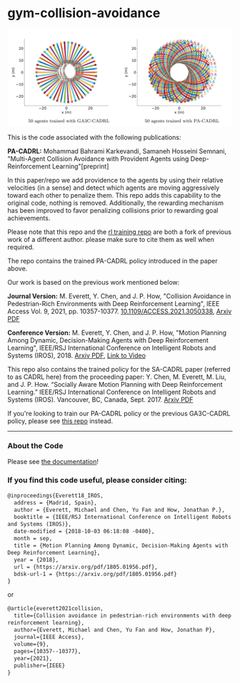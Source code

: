 # gym-collision-avoidance

<img src="docs/_static/PA-CADRL.png" alt="Comparison of PA-CADRL and GA3C-CADRL in a 50 agent circular scenario">

This is the code associated with the following publications:

**PA-CADRL:** Mohammad Bahrami Karkevandi, Samaneh Hosseini Semnani, "Multi-Agent Collision Avoidance with Provident Agents using Deep-Reinforcement Learning"[preprint]

In this paper/repo we add providence to the agents by using their relative velocities (in a sense) and detect which agents are moving aggressively toward each other to penalize them. This repo adds this capability to the original code, nothing is removed. Additionally, the rewarding mechanism has been improved to favor penalizing collisions prior to rewarding goal achievements.

Please note that this repo and the [rl training repo](https://github.com/indirected/rl_collision_avoidance) are both a fork of previous work of a different author. please make sure to cite them as well when required.

The repo contains the trained PA-CADRL policy introduced in the paper above.

Our work is based on the previous work mentioned below:

**Journal Version:** M. Everett, Y. Chen, and J. P. How, "Collision Avoidance in Pedestrian-Rich Environments with Deep Reinforcement Learning", IEEE Access Vol. 9, 2021, pp. 10357-10377. [10.1109/ACCESS.2021.3050338](http://doi.org/10.1109/ACCESS.2021.3050338), [Arxiv PDF](https://arxiv.org/abs/1910.11689)

**Conference Version:** M. Everett, Y. Chen, and J. P. How, "Motion Planning Among Dynamic, Decision-Making Agents with Deep Reinforcement Learning", IEEE/RSJ International Conference on Intelligent Robots and Systems (IROS), 2018. [Arxiv PDF](https://arxiv.org/abs/1805.01956), [Link to Video](https://www.youtube.com/watch?v=XHoXkWLhwYQ)

This repo also contains the trained policy for the SA-CADRL paper (referred to as CADRL here) from the proceeding paper: Y. Chen, M. Everett, M. Liu, and J. P. How. “Socially Aware Motion Planning with Deep Reinforcement Learning.” IEEE/RSJ International Conference on Intelligent Robots and Systems (IROS). Vancouver, BC, Canada, Sept. 2017. [Arxiv PDF](https://arxiv.org/abs/1703.08862)

If you're looking to train our PA-CADRL policy or the previous GA3C-CADRL policy, please see [this repo](https://github.com/indirected/rl_collision_avoidance) instead.

---

### About the Code

Please see [the documentation](https://gym-collision-avoidance.readthedocs.io/en/latest/)!

### If you find this code useful, please consider citing:

```
@inproceedings{Everett18_IROS,
  address = {Madrid, Spain},
  author = {Everett, Michael and Chen, Yu Fan and How, Jonathan P.},
  booktitle = {IEEE/RSJ International Conference on Intelligent Robots and Systems (IROS)},
  date-modified = {2018-10-03 06:18:08 -0400},
  month = sep,
  title = {Motion Planning Among Dynamic, Decision-Making Agents with Deep Reinforcement Learning},
  year = {2018},
  url = {https://arxiv.org/pdf/1805.01956.pdf},
  bdsk-url-1 = {https://arxiv.org/pdf/1805.01956.pdf}
}
```

or

```
@article{everett2021collision,
  title={Collision avoidance in pedestrian-rich environments with deep reinforcement learning},
  author={Everett, Michael and Chen, Yu Fan and How, Jonathan P},
  journal={IEEE Access},
  volume={9},
  pages={10357--10377},
  year={2021},
  publisher={IEEE}
}
```
